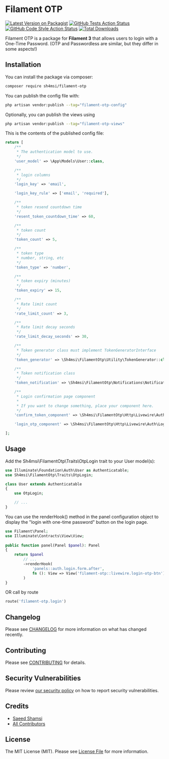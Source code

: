 # Filament OTP

[![Latest Version on Packagist](https://img.shields.io/packagist/v/sh4msi/filament-otp.svg?style=flat-square)](https://packagist.org/packages/sh4msi/filament-otp)
[![GitHub Tests Action Status](https://img.shields.io/github/actions/workflow/status/sh4msi/filament-otp/run-tests.yml?branch=main&label=tests&style=flat-square)](https://github.com/sh4msi/filament-otp/actions?query=workflow%3Arun-tests+branch%3Amain)
[![GitHub Code Style Action Status](https://img.shields.io/github/actions/workflow/status/sh4msi/filament-otp/fix-php-code-style-issues.yml?branch=main&label=code%20style&style=flat-square)](https://github.com/sh4msi/filament-otp/actions?query=workflow%3A"Fix+PHP+code+style+issues"+branch%3Amain)
[![Total Downloads](https://img.shields.io/packagist/dt/sh4msi/filament-otp.svg?style=flat-square)](https://packagist.org/packages/sh4msi/filament-otp)

Filament OTP is a package for **Filament 3** that allows users to login with a One-Time Password.
(OTP and Passwordless are similar, but they differ in some aspects!)

## Installation

You can install the package via composer:

```bash
composer require sh4msi/filament-otp
```

You can publish the config file with:

```bash
php artisan vendor:publish --tag="filament-otp-config"
```

Optionally, you can publish the views using

```bash
php artisan vendor:publish --tag="filament-otp-views"
```

This is the contents of the published config file:

```php
return [
    /**
     * The authentication model to use.
     */
    'user_model' => \App\Models\User::class,

    /**
     * login columns
     */
    'login_key' => 'email',

    'login_key_rule' => ['email', 'required'],

    /**
     * token resend countdown time
     */
    'resent_token_countdown_time' => 60,

    /**
     * token count
     */
    'token_count' => 5,

    /**
     * token type
     * number, string, etc
     */
    'token_type' => 'number',

    /**
     * token expiry (minutes)
     */
    'token_expiry' => 15,

    /**
     * Rate limit count
     */
    'rate_limit_count' => 3,

    /**
     * Rate limit decay seconds
     */
    'rate_limit_decay_seconds' => 30,

    /**
     * Token generator class must implement TokenGeneratorInterface
     */
    'token_generator' => \Sh4msi\FilamentOtp\Utility\TokenGenerator::class,

    /**
     * Token notification class
     */
    'token_notification' => \Sh4msi\FilamentOtp\Notifications\NotificationOTP::class,

    /**
     * Login confirmation page component
     *
     * If you want to change something, place your component here.
     */
    'confirm_token_component' => \Sh4msi\FilamentOtp\Http\Livewire\Auth\ConfirmOTP::class,

    'login_otp_component' => \Sh4msi\FilamentOtp\Http\Livewire\Auth\LoginOTP::class,

];
```

## Usage

Add the Sh4msi\FilamentOtp\Traits\OtpLogin trait to your User model(s):
```php
use Illuminate\Foundation\Auth\User as Authenticatable;
use Sh4msi\FilamentOtp\Traits\OtpLogin;

class User extends Authenticatable
{
    use OtpLogin;

    // ...
}
```

You can use the renderHook() method in the panel configuration object to display the "login with one-time password" button on the login page.
```php
use Filament\Panel;
use Illuminate\Contracts\View\View;
 
public function panel(Panel $panel): Panel
{
    return $panel
        // ...
        ->renderHook(
            'panels::auth.login.form.after',
            fn (): View => View('filament-otp::livewire.login-otp-btn'),
        )
}
```

OR call by route
```php
route('filament-otp.login')
```


## Changelog

Please see [CHANGELOG](CHANGELOG.md) for more information on what has changed recently.

## Contributing

Please see [CONTRIBUTING](.github/CONTRIBUTING.md) for details.

## Security Vulnerabilities

Please review [our security policy](../../security/policy) on how to report security vulnerabilities.

## Credits

- [Saeed Shamsi](https://github.com/sh4msi)
- [All Contributors](../../contributors)

## License

The MIT License (MIT). Please see [License File](LICENSE.md) for more information.
